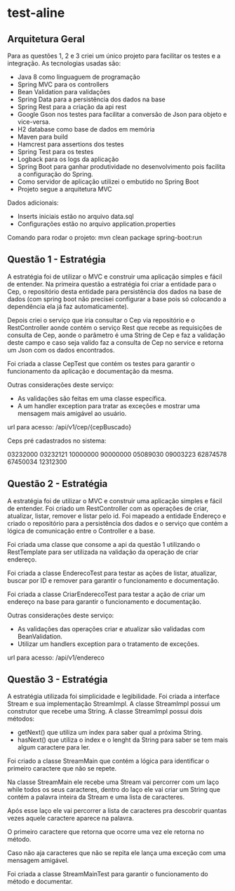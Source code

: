 # test-aline



## Arquitetura Geral ##

Para as questões 1, 2 e 3 criei um único projeto para facilitar os testes e a integração. As tecnologias usadas são:

* Java 8 como linguaguem de programação
* Spring MVC para os controllers
* Bean Validation para validações
* Spring Data para a persistência dos dados na base
* Spring Rest para a criação da api rest
* Google Gson nos testes para facilitar a conversão de Json para objeto e vice-versa.
* H2 database como base de dados em memória
* Maven para build 
* Hamcrest para assertions dos testes
* Spring Test para os testes
* Logback para os logs da aplicação
* Spring Boot para ganhar produtividade no desenvolvimento pois facilita a configuração do Spring.
* Como servidor de aplicação utilizei o embutido no Spring Boot 
* Projeto segue a arquitetura MVC

Dados adicionais:

* Inserts iniciais estão no arquivo data.sql
* Configurações estão no arquivo application.properties

Comando para rodar o projeto:
mvn clean package spring-boot:run

## Questão 1 - Estratégia ##

A estratégia foi de utilizar o MVC e construir uma aplicação simples e fácil de entender.
Na primeira questão a estratégia foi criar a entidade para o Cep, o repositório desta entidade para persistência dos dados na base de dados (com spring boot não precisei configurar a base pois só colocando a dependência ela já faz automaticamente).

Depois criei o serviço que iria consultar o Cep via repositório e o RestController aonde contém o serviço Rest que recebe as requisições de consulta de Cep, aonde o parâmetro é uma String de Cep e faz a validação deste campo e caso seja valido faz a consulta de Cep no service e retorna um Json com os dados encontrados. 

Foi criada a classe CepTest que contém os testes para garantir o funcionamento da aplicação e documentação da mesma.

Outras considerações deste serviço:
* As validações são feitas em uma classe específica.
* A um handler exception para tratar as exceções e mostrar uma mensagem mais amigável ao usuário.

url para acesso: /api/v1/cep/{cepBuscado}

Ceps pré cadastrados no sistema:

03232000
03232121
10000000
90000000
05089030
09003223
62874578
67450034
12312300

## Questão 2 - Estratégia ##

A estratégia foi de utilizar o MVC e construir uma aplicação simples e fácil de entender.
Foi criado um RestController com as operações de criar, atualizar, listar, remover e listar pelo id. Foi mapeado a entidade Endereço e criado o repositório para a persistência dos dados e o serviço que contém a lógica de comunicação entre o Controller e a base. 

Foi criada uma classe que consome a api da questão 1 utilizando o RestTemplate para ser utilizada na validação da operação de criar endereço.

Foi criada a classe EnderecoTest para testar as ações de listar, atualizar, buscar por ID e remover para garantir o funcionamento e documentação.

Foi criada a classe CriarEnderecoTest para testar a ação de criar um endereço na base para garantir o funcionamento e documentação.

Outras considerações deste serviço:
* As validações das operações criar e atualizar são validadas com BeanValidation.
* Utilizar um handlers exception para o tratamento de exceções.


url para acesso: /api/v1/endereco
## Questão 3 - Estratégia ##

A estratégia utilizada foi simplicidade e legibilidade. Foi criada a interface Stream e sua implementação StreamImpl. 
A classe StreamImpl possui um construtor que recebe uma String.
A classe StreamImpl possui dois métodos:
 * getNext() que utiliza um index para saber qual a próxima String.
 * hasNext() que utiliza o index e o lenght da String para saber se tem mais algum caractere para ler.

Foi criado a classe StreamMain que contém a lógica para identificar o primeiro caractere  que não se repete.

Na classe StreamMain ele recebe uma Stream vai percorrer com um laço while todos os seus caracteres, dentro do laço ele vai criar um String que contém a palavra inteira da Stream e uma lista de caracteres.

Após esse laço ele vai percorrer a lista de caracteres pra descobrir quantas vezes aquele caractere  aparece na palavra. 

O primeiro caractere  que retorna que ocorre uma vez ele retorna no método.

Caso não aja caracteres que não se repita ele lança uma exceção com uma mensagem amigável.

Foi criada a classe StreamMainTest para garantir o funcionamento do método e documentar.


